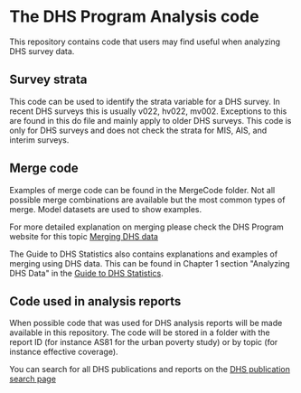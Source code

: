 # The DHS Program Analysis code

This repository contains code that users may find useful when analyzing DHS survey data. 

## Survey strata

This code can be used to identify the strata variable for a DHS survey. In recent DHS surveys this is usually v022, hv022, mv002. 
Exceptions to this are found in this do file and mainly apply to older DHS surveys. 
This code is only for DHS surveys and does not check the strata for MIS, AIS, and interim surveys. 

## Merge code

Examples of merge code can be found in the MergeCode folder. Not all possible merge combinations are available but the most common types of merge. 
Model datasets are used to show examples.

For more detailed explanation on merging please check the DHS Program website for this topic [Merging DHS data](https://www.dhsprogram.com/data/Merging-Datasets.cfm)

The Guide to DHS Statistics also contains explanations and examples of merging using DHS data. 
This can be found in Chapter 1 section "Analyzing DHS Data" in the [Guide to DHS Statistics](https://www.dhsprogram.com/Data/Guide-to-DHS-Statistics/index.cfm).

## Code used in analysis reports

When possible code that was used for DHS analysis reports will be made available in this repository. 
The code will be stored in a folder with the report ID (for instance AS81 for the urban poverty study) or by topic (for instance effective coverage).

You can search for all DHS publications and reports on the [DHS publication search page](https://www.dhsprogram.com/search/)


